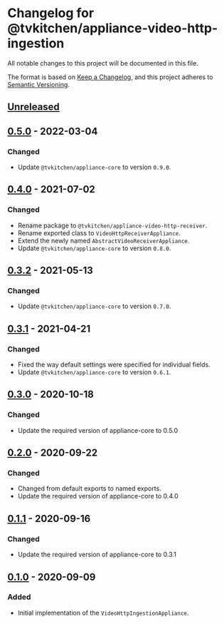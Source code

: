 # Changelog for @tvkitchen/appliance-video-http-ingestion

All notable changes to this project will be documented in this file.

The format is based on [Keep a Changelog](https://keepachangelog.com/en/1.0.0/),
and this project adheres to [Semantic Versioning](https://semver.org/spec/v2.0.0.html).

## [Unreleased]

## [0.5.0] - 2022-03-04
### Changed
- Update `@tvkitchen/appliance-core` to version `0.9.0`.

## [0.4.0] - 2021-07-02
### Changed
- Rename package to `@tvkitchen/appliance-video-http-receiver`.
- Rename exported class to `VideoHttpReceiverAppliance`.
- Extend the newly named `AbstractVideoReceiverAppliance`.
- Update `@tvkitchen/appliance-core` to version `0.8.0`.

## [0.3.2] - 2021-05-13
### Changed
- Update `@tvkitchen/appliance-core` to version `0.7.0`.

## [0.3.1] - 2021-04-21
### Changed
- Fixed the way default settings were specified for individual fields.
- Update `@tvkitchen/appliance-core` to version `0.6.1`.

## [0.3.0] - 2020-10-18
### Changed
- Update the required version of appliance-core to 0.5.0

## [0.2.0] - 2020-09-22
### Changed
- Changed from default exports to named exports.
- Update the required version of appliance-core to 0.4.0

## [0.1.1] - 2020-09-16
### Changed
- Update the required version of appliance-core to 0.3.1

## [0.1.0] - 2020-09-09
### Added
- Initial implementation of the `VideoHttpIngestionAppliance`.

[Unreleased]: https://github.com/tvkitchen/appliances/compare/@tvkitchen/appliance-video-http-receiver@0.5.0...HEAD
[0.5.0]: https://github.com/tvkitchen/appliances/releases/tag/@tvkitchen/appliance-video-http-receiver@0.5.0
[0.4.0]: https://github.com/tvkitchen/appliances/releases/tag/@tvkitchen/appliance-video-http-receiver@0.4.0
[0.3.2]: https://github.com/tvkitchen/appliances/releases/tag/@tvkitchen/appliance-video-http-ingestion@0.3.2
[0.3.1]: https://github.com/tvkitchen/appliances/releases/tag/@tvkitchen/appliance-video-http-ingestion@0.3.1
[0.3.0]: https://github.com/tvkitchen/appliances/releases/tag/@tvkitchen/appliance-video-http-ingestion@0.3.0
[0.2.0]: https://github.com/tvkitchen/appliances/releases/tag/@tvkitchen/appliance-video-http-ingestion@0.2.0
[0.1.1]: https://github.com/tvkitchen/appliances/releases/tag/@tvkitchen/appliance-video-http-ingestion@0.1.1
[0.1.0]: https://github.com/tvkitchen/appliances/releases/tag/@tvkitchen/appliance-video-http-ingestion@0.1.0


